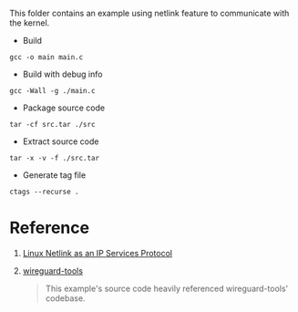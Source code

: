 This folder contains an example using netlink feature to communicate with the kernel.

- Build

``` shell
gcc -o main main.c
```

- Build with debug info


``` shell
gcc -Wall -g ./main.c
```

- Package source code

``` shell
tar -cf src.tar ./src
```

- Extract source code 


``` shell
tar -x -v -f ./src.tar
```

- Generate tag file

``` shell
ctags --recurse .
```

# Reference

1. [Linux Netlink as an IP Services Protocol](https://tools.ietf.org/html/rfc3549)

2. [wireguard-tools](https://git.zx2c4.com/wireguard-tools/about/)

    > This example's source code heavily referenced wireguard-tools' codebase.
